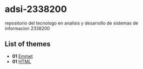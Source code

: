 # adsi-2338200
repositorio del tecnologo en analisis y desarrollo de sistemas de informacion 2338200

## List of themes 

- **01** [Emmet](01-emmet/)
- **01** [HTML](02-HTML/)